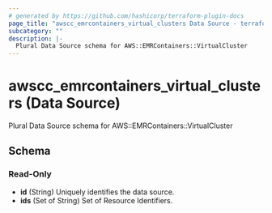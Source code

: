 ```yaml
---
# generated by https://github.com/hashicorp/terraform-plugin-docs
page_title: "awscc_emrcontainers_virtual_clusters Data Source - terraform-provider-awscc"
subcategory: ""
description: |-
  Plural Data Source schema for AWS::EMRContainers::VirtualCluster
---
```


# awscc_emrcontainers_virtual_clusters (Data Source)

Plural Data Source schema for AWS::EMRContainers::VirtualCluster



<!-- schema generated by tfplugindocs -->
## Schema

### Read-Only

- **id** (String) Uniquely identifies the data source.
- **ids** (Set of String) Set of Resource Identifiers.



